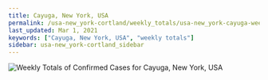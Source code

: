 ```yaml
---
title: Cayuga, New York, USA
permalink: /usa-new_york-cortland/weekly_totals/usa-new_york-cayuga-weekly_totals.html
last_updated: Mar 1, 2021
keywords: ["Cayuga, New York, USA", "weekly totals"]
sidebar: usa-new_york-cortland_sidebar
---
```


![Weekly Totals of Confirmed Cases for Cayuga, New York, USA](/covid_tracker/images/graphs/usa-new_york-cayuga-weekly_totals_graph.png)
